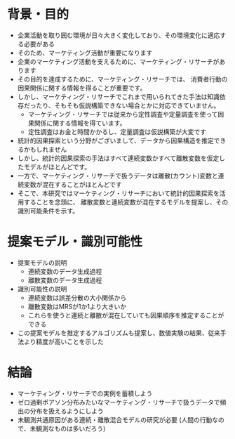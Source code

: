 # 背景・目的

* 企業活動を取り囲む環境が日々大きく変化しており、その環境変化に適応する必要がある
* そのため、マーケティング活動が重要になります
* 企業のマーケティング活動を支えるために、マーケティング・リサーチがあります
* その目的を達成するために、マーケティング・リサーチでは、 消費者行動の因果関係に関する情報を得ることが重要です。
* しかし、マーケティング・リサーチでこれまで用いられてきた手法は知識依存だったり、そもそも仮説構築できない場合とかに対応できていません。
  * マーケティング・リサーチでは従来から定性調査や定量調査を使って因果関係に関する情報を得ています。
  * 定性調査はお金と時間かかるし、定量調査は仮説構築が大変です
* 統計的因果探索という分野がございまして、データから因果構造を推定できるかもしれません
* しかし、統計的因果探索の手法はすべて連続変数かすべて離散変数を仮定したモデルがほとんどです。
* 一方で、マーケティング・リサーチで扱うデータは離散(カウント)変数と連続変数が混在することがほとんどです
* そこで、本研究ではマーケティング・リサーチにおいて統計的因果探索を活用することを念頭に、
  離散変数と連続変数が混在するモデルを提案し、その識別可能条件を示す。

# 提案モデル・識別可能性

* 提案モデルの説明
  * 連続変数のデータ生成過程
  * 離散変数のデータ生成過程
* 識別可能性の説明
  * 連続変数は誤差分散の大小関係から
  * 離散変数はMRSが1か1より大きいか
  * これらを使うと連続と離散が混在していても因果順序を推定することができる
* この提案モデルを推定するアルゴリズムも提案し、数値実験の結果、従来手法より精度が高いことを示した

# 結論

* マーケティング・リサーチでの実例を蓄積しよう
* ゼロ過剰ポアソン分布みたいなマーケティング・リサーチで扱うデータで頻出の分布を扱えるようにしよう
* 未観測共通原因がある連続・離散混合モデルの研究が必要
  (人間の行動なので、未観測なものは多いだろう)
